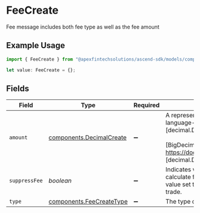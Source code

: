 # FeeCreate

Fee message includes both fee type as well as the fee amount

## Example Usage

```typescript
import { FeeCreate } from "@apexfintechsolutions/ascend-sdk/models/components";

let value: FeeCreate = {};
```

## Fields

| Field                                                                                                                                                                                                                                                                                                                                                        | Type                                                                                                                                                                                                                                                                                                                                                         | Required                                                                                                                                                                                                                                                                                                                                                     | Description                                                                                                                                                                                                                                                                                                                                                  | Example                                                                                                                                                                                                                                                                                                                                                      |
| ------------------------------------------------------------------------------------------------------------------------------------------------------------------------------------------------------------------------------------------------------------------------------------------------------------------------------------------------------------ | ------------------------------------------------------------------------------------------------------------------------------------------------------------------------------------------------------------------------------------------------------------------------------------------------------------------------------------------------------------ | ------------------------------------------------------------------------------------------------------------------------------------------------------------------------------------------------------------------------------------------------------------------------------------------------------------------------------------------------------------ | ------------------------------------------------------------------------------------------------------------------------------------------------------------------------------------------------------------------------------------------------------------------------------------------------------------------------------------------------------------ | ------------------------------------------------------------------------------------------------------------------------------------------------------------------------------------------------------------------------------------------------------------------------------------------------------------------------------------------------------------ |
| `amount`                                                                                                                                                                                                                                                                                                                                                     | [components.DecimalCreate](../../models/components/decimalcreate.md)                                                                                                                                                                                                                                                                                         | :heavy_minus_sign:                                                                                                                                                                                                                                                                                                                                           | A representation of a decimal value, such as 2.5. Clients may convert values into language-native decimal formats, such as Java's [BigDecimal][] or Python's [decimal.Decimal][].<br/><br/> [BigDecimal]:<br/> https://docs.oracle.com/en/java/javase/11/docs/api/java.base/java/math/BigDecimal.html<br/> [decimal.Decimal]: https://docs.python.org/3/library/decimal.html |                                                                                                                                                                                                                                                                                                                                                              |
| `suppressFee`                                                                                                                                                                                                                                                                                                                                                | *boolean*                                                                                                                                                                                                                                                                                                                                                    | :heavy_minus_sign:                                                                                                                                                                                                                                                                                                                                           | Indicates whether to explicitly suppress this fee type. If the trade would normally calculate fees (e.g., for TRADE_ACTIVITY), the client can add a fee with this boolean value set to true, and the Booking Service will not calculate or assess that fee on the trade.                                                                                     | true                                                                                                                                                                                                                                                                                                                                                         |
| `type`                                                                                                                                                                                                                                                                                                                                                       | [components.FeeCreateType](../../models/components/feecreatetype.md)                                                                                                                                                                                                                                                                                         | :heavy_minus_sign:                                                                                                                                                                                                                                                                                                                                           | The type of fee                                                                                                                                                                                                                                                                                                                                              | SEC_FEE                                                                                                                                                                                                                                                                                                                                                      |
